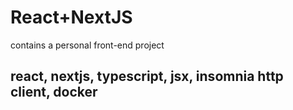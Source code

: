 # React+NextJS
 contains a personal front-end project
## react, nextjs, typescript, jsx, insomnia http client, docker
